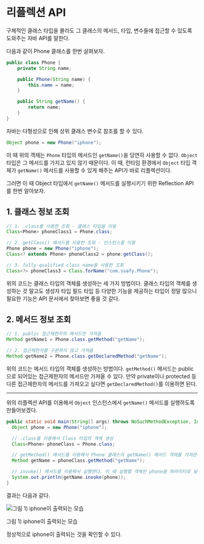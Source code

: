 # 리플렉션 API

구체적인 클래스 타입을 몰라도 그 클래스의 메서드, 타입, 변수들에 접근할 수 있도록 도와주는 자바 API를 말한다.

다음과 같이 Phone 클래스를 한번 살펴보자.

```java
public class Phone {
	private String name;

	public Phone(String name) {
		this.name = name;
	}

	public String getName() {
		return name;
	}
}
```

자바는 다형성으로 인해 상위 클래스 변수로 참조를 할 수 있다.

```java
Object phone = new Phone("iphone");
```

이 때 위의 객체는 `Phone` 타입의 메서드인 `getName()`을 당연히 사용할 수 없다. `Object` 타입은 그 메서드를 가지고 있지 않기 때문이다. 이 때, 런타임 환경에서 `Object` 타입 객체가 `getName()` 메서드를 사용할 수 있게 해주는 API가 바로 리플렉션이다.

그러면 이 때 Object 타입에서 `getName()` 메서드를 실행시키기 위한 Reflection API를 한번 알아보자.

## 1. 클래스 정보 조회

```java
// 1. .class를 사용한 조회 - 클래스 타입을 이용
Class<Phone> phoneClass1 = Phone.class;

// 2. getClass() 메서드를 사용한 조회 - 인스턴스를 이용
Phone phone = new Phone("iphone");
Class<? extends Phone> phoneClass2 = phone.getClass();

// 3. fully-qualified class name을 사용한 조회
Class<?> phoneClass3 = Class.forName("com.ssafy.Phone");
```

위의 코드는 클래스 타입의 객체를 생성하는 세 가지 방법이다. 클래스 타입의 객체를 생성하는 것 말고도 생성자 타입 필드 타입 등 다양한 기능을 제공하는 타입이 정말 많으니 필요한 기능은 API 문서에서 찾아보면 좋을 것 같다.

## 2. 메서드 정보 조회

```java
// 1. public 접근제한자의 메서드만 가져옴
Method getName1 = Phone.class.getMethod("getName");

// 2. 접근제한자를 구분하지 않고 가져옴
Method getName2 = Phone.class.getDeclaredMethod("getName");
```

위의 코드는 메서드 타입의 객체를 생성하는 방법이다. `getMethod()` 메서드는 public으로 되어있는 접근제한자의 메서드만 가져올 수 있다. 만약 private이나 protected 등 다른 접근제한자의 메서드를 가져오고 싶다면 `getDeclaredMethod()`를 이용하면 된다.

---

위의 리플렉션 API를 이용해서 `Object` 인스턴스에서 `getName()` 메서드를 실행하도록 만들어보겠다.

```java
public static void main(String[] args) throws NoSuchMethodException, InvocationTargetException, IllegalAccessException {
  Object phone = new Phone("iphone");

  // .class를 이용해서 Class 타입의 객체 생성
  Class<Phone> phoneClass = Phone.class;

  // getMethod() 메서드를 이용해서 Phone 클래스의 getName() 메서드 객체를 가져온다.
  Method getName = phoneClass.getMethod("getName");

  // invoke() 메서드를 이용해서 실행한다. 이 때 실행할 객체인 phone을 파라미터로 넣어준다. 
  System.out.println(getName.invoke(phone));
}
```

결과는 다음과 같다.

![그림 1) iphone이 출력되는 모습](%E1%84%85%E1%85%B5%E1%84%91%E1%85%B3%E1%86%AF%E1%84%85%E1%85%A6%E1%86%A8%E1%84%89%E1%85%A7%E1%86%AB%20API%20b801675ab62c405995dbab2e47cc883a/Untitled.png)

그림 1) iphone이 출력되는 모습

정상적으로 iphone이 출력되는 것을 확인할 수 있다.
